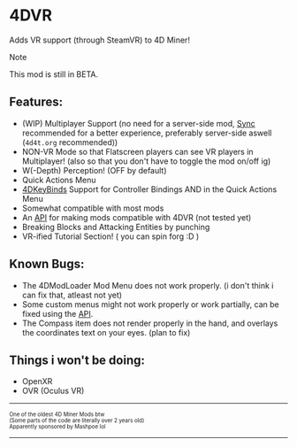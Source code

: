 # 4DVR

Adds VR support (through SteamVR) to 4D Miner!  

> [!NOTE]
> This mod is still in BETA.

## Features:
- (WIP) Multiplayer Support (no need for a server-side mod, [Sync](https://github.com/Tr1NgleDev/Sync) recommended for a better experience, preferably server-side aswell (`4d4t.org` recommended))
- NON-VR Mode so that Flatscreen players can see VR players in Multiplayer! (also so that you don't have to toggle the mod on/off ig)
- W(-Depth) Perception! (OFF by default)
- Quick Actions Menu
- [4DKeyBinds](https://github.com/Tr1NgleDev/4DKeyBinds) Support for Controller Bindings AND in the Quick Actions Menu
- Somewhat compatible with most mods
- An [API](/4DVR.h) for making mods compatible with 4DVR (not tested yet)
- Breaking Blocks and Attacking Entities by punching
- VR-ified Tutorial Section! ( you can spin forg :D )

## Known Bugs:
- The 4DModLoader Mod Menu does not work properly. (i don't think i can fix that, atleast not yet)
- Some custom menus might not work properly or work partially, can be fixed using the [API](/4DVR.h).
- The Compass item does not render properly in the hand, and overlays the coordinates text on your eyes. (plan to fix)

## Things i won't be doing:
- OpenXR
- OVR (Oculus VR)

---  
  
<sup><sub>One of the oldest 4D Miner Mods btw</sup></sub>  
<sup><sub>(Some parts of the code are literally over 2 years old)</sup></sub>  
<sup><sub>Apparently sponsored by Mashpoe lol</sup></sub>  
  
---  
